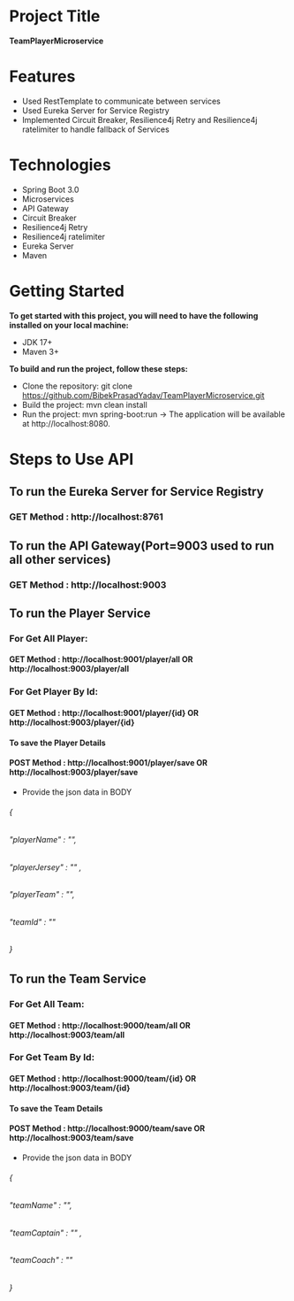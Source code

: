 # Project Title
**TeamPlayerMicroservice**

# Features
* Used RestTemplate to communicate between services
* Used Eureka Server for Service Registry
* Implemented Circuit Breaker, Resilience4j Retry and Resilience4j ratelimiter to handle fallback of Services

# Technologies
* Spring Boot 3.0
* Microservices
* API Gateway
* Circuit Breaker
* Resilience4j Retry
* Resilience4j ratelimiter
* Eureka Server
* Maven

# Getting Started
**To get started with this project, you will need to have the following installed on your local machine:** 
* JDK 17+
* Maven 3+

**To build and run the project, follow these steps:**

* Clone the repository: git clone https://github.com/BibekPrasadYadav/TeamPlayerMicroservice.git
* Build the project: mvn clean install
* Run the project: mvn spring-boot:run
-> The application will be available at http://localhost:8080.


# Steps to Use API
## To run the Eureka Server for Service Registry
### GET Method : http://localhost:8761

## To run the API Gateway(Port=9003 used to run all other services)
### GET Method : http://localhost:9003

## To run the Player Service
### For Get All Player:
#### GET Method : http://localhost:9001/player/all OR http://localhost:9003/player/all
### For Get Player By Id:
#### GET Method : http://localhost:9001/player/{id} OR http://localhost:9003/player/{id}
#### To save the Player Details
#### POST Method : http://localhost:9001/player/save OR http://localhost:9003/player/save
* Provide the json data in BODY
###### {
###### "playerName" : "",
###### "playerJersey" : "" ,
###### "playerTeam" : "",
###### "teamId" : ""
###### }

## To run the Team Service
### For Get All Team:
#### GET Method : http://localhost:9000/team/all OR http://localhost:9003/team/all
### For Get Team By Id:
#### GET Method : http://localhost:9000/team/{id} OR http://localhost:9003/team/{id}
#### To save the Team Details
#### POST Method : http://localhost:9000/team/save OR http://localhost:9003/team/save
* Provide the json data in BODY
###### {
###### "teamName" : "",
###### "teamCaptain" : "" ,
###### "teamCoach" : ""
###### }








